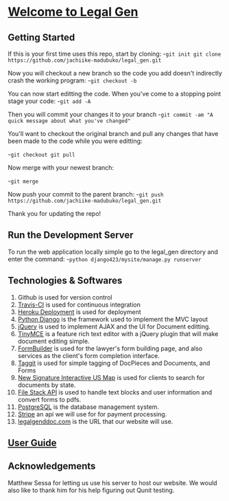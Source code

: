 # [Welcome to Legal Gen](https://jachiike-madubuko.github.io/legal_gen/)

## Getting Started 

If this is your first time uses this repo, start by cloning: 
  -`git init
  git clone https://github.com/jachiike-madubuko/legal_gen.git`
  
Now you will checkout a new branch so the code you add doesn't indirectly crash the working program:
-`git checkout -b`

You can now start editting the code. When you've come to a stopping point stage your code:
-`git add -A`

Then you will commit your changes it to your branch
-`git commit -am "A quick message about what you've changed"`


You'll want to checkout the original branch and pull any changes that have been made to the code while you were editting:

-`git checkout
git pull`

Now merge with your newest branch:

-`git merge`

Now push your commit to the parent branch:
-`git push https://github.com/jachiike-madubuko/legal_gen.git`

Thank you for updating the repo! 

## Run the Development Server
To run the web application locally simple go to the legal_gen directory and enter the command:
-`python django423/mysite/manage.py runserver`

## Technologies & Softwares
1. Github is used for version control
2. [Travis-CI](https://travis-ci.org/) is used for continuous integration 
3. [Heroku Deployment](https://devcenter.heroku.com/categories/python) is used for deployment
4. [Python Django](https://www.djangoproject.com/) is the framework used to implement the MVC layout
5. [jQuery](https://jquery.com/) is used to implement AJAX and the UI for Document editting.
6. [TinyMCE](https://www.tinymce.com/) is a feature rich text editor with a jQuery plugin that will make document editing simple.
7. [FormBuilder](http://formbuilder.readthedocs.io/en/latest/) is used for the lawyer's form building page, and also services as the client's form completion interface.
8. [Taggit](https://django-taggit.readthedocs.io/en/latest/) is used for simple tagging of DocPieces and Documents, and Forms
9. [New Signature Interactive US Map]( https://newsignature.github.io/us-map/) is used for clients to search for documents by state.
10. [File Stack API](https://dev.filestack.com/apps/AfEkWPbqOQYqKQt291D7dz/picker) is used to handle text blocks and user information and convert forms to pdfs.
11. [PostgreSQL](https://www.mysql.com/) is the database management system.
12. [Stripe](https://stripe.com/docs/api) an api we will use for for payment processing.
13. [legalgenddoc.com](http://legalgenddoc.com) is the URL that our website will use.  



## [User Guide](https://docs.google.com/document/d/1QC3GKInvcPRJdnacKKn6T245lnAdAL6Ad9w-RK3h-aM/edit?usp=sharing)


## Acknowledgements 

Matthew Sessa for letting us use his server to host our website. We would also like to thank him for his help figuring out Qunit testing.  

